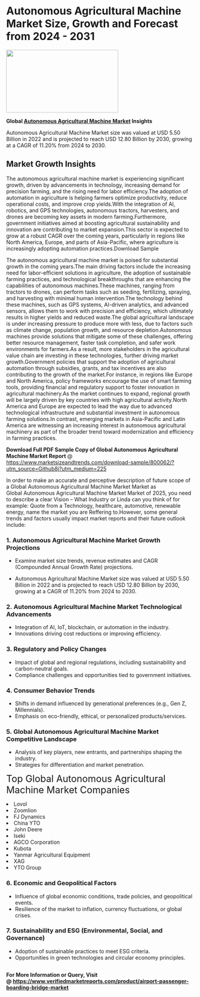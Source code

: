<H1>Autonomous Agricultural Machine Market Size, Growth and Forecast from 2024 - 2031</H1><img class="aligncenter size-medium wp-image-584254" src="https://thirdeyenews.in/wp-content/uploads/2024/09/Global-Market-Research-300x168.jpeg" alt="" width="300" height="168" /><p><strong>Global&nbsp;<a href="https://www.marketsizeandtrends.com/download-sample/800062/?utm_source=Github8j?utm_medium=225">Autonomous Agricultural Machine Market</a> Insights</strong></p><p>Autonomous Agricultural Machine Market size was valued at USD 5.50 Billion in 2022 and is projected to reach USD 12.80 Billion by 2030, growing at a CAGR of 11.20% from 2024 to 2030.</p><p><h2>Market Growth Insights</h2> <p>The autonomous agricultural machine market is experiencing significant growth, driven by advancements in technology, increasing demand for precision farming, and the rising need for labor efficiency.The adoption of automation in agriculture is helping farmers optimize productivity, reduce operational costs, and improve crop yields.With the integration of AI, robotics, and GPS technologies, autonomous tractors, harvesters, and drones are becoming key assets in modern farming.Furthermore, government initiatives aimed at boosting agricultural sustainability and innovation are contributing to market expansion.This sector is expected to grow at a robust CAGR over the coming years, particularly in regions like North America, Europe, and parts of Asia-Pacific, where agriculture is increasingly adopting automation practices.Download Sample</p> <p>The autonomous agricultural machine market is poised for substantial growth in the coming years.The main driving factors include the increasing need for labor-efficient solutions in agriculture, the adoption of sustainable farming practices, and technological breakthroughs that are enhancing the capabilities of autonomous machines.These machines, ranging from tractors to drones, can perform tasks such as seeding, fertilizing, spraying, and harvesting with minimal human intervention.The technology behind these machines, such as GPS systems, AI-driven analytics, and advanced sensors, allows them to work with precision and efficiency, which ultimately results in higher yields and reduced waste.The global agricultural landscape is under increasing pressure to produce more with less, due to factors such as climate change, population growth, and resource depletion.Autonomous machines provide solutions that mitigate some of these challenges, offering better resource management, faster task completion, and safer work environments for farmers.As a result, more stakeholders in the agricultural value chain are investing in these technologies, further driving market growth.Government policies that support the adoption of agricultural automation through subsidies, grants, and tax incentives are also contributing to the growth of the market.For instance, in regions like Europe and North America, policy frameworks encourage the use of smart farming tools, providing financial and regulatory support to foster innovation in agricultural machinery.As the market continues to expand, regional growth will be largely driven by key countries with high agricultural activity.North America and Europe are expected to lead the way due to advanced technological infrastructure and substantial investment in autonomous farming solutions.In contrast, emerging markets in Asia-Pacific and Latin America are witnessing an increasing interest in autonomous agricultural machinery as part of the broader trend toward modernization and efficiency in farming practices.</p><p><span class=""><strong>Download Full PDF Sample Copy of Global Autonomous Agricultural Machine Market Report</strong> @ <a href="https://www.marketsizeandtrends.com/download-sample/800062/?utm_source=Github8j?utm_medium=225" target="_blank">https://www.marketsizeandtrends.com/download-sample/800062/?utm_source=Github8j?utm_medium=225</a></span></p><p>In order to make an accurate and perceptive description of future scope of a Global&nbsp;Autonomous Agricultural Machine Market Market as Global&nbsp;Autonomous Agricultural Machine Market Market of 2025, you need to describe a clear Vision &ndash; What Industry or Linda can you think of for example: Quote from a Technology, healthcare, automotive, renewable energy, name the market you are Reffering to.However, some general trends and factors usually impact market reports and their future outlook include:</p><h3>1.&nbsp;<strong>Autonomous Agricultural Machine Market Growth Projections</strong></h3><ul><li>Examine market size trends, revenue estimates and CAGR (Compounded Annual Growth Rate) projections.</li><li><p>Autonomous Agricultural Machine Market size was valued at USD 5.50 Billion in 2022 and is projected to reach USD 12.80 Billion by 2030, growing at a CAGR of 11.20% from 2024 to 2030.</p></li></ul><h3>2.&nbsp;<strong>Autonomous Agricultural Machine Market Technological Advancements</strong></h3><ul><li>Integration of AI, IoT, blockchain, or automation in the industry.</li><li>Innovations driving cost reductions or improving efficiency.</li></ul><h3>3.&nbsp;<strong>Regulatory and Policy Changes</strong></h3><ul><li>Impact of global and regional regulations, including sustainability and carbon-neutral goals.</li><li>Compliance challenges and opportunities tied to government initiatives.</li></ul><h3>4.&nbsp;<strong>Consumer Behavior Trends</strong></h3><ul><li>Shifts in demand influenced by generational preferences (e.g., Gen Z, Millennials).</li><li>Emphasis on eco-friendly, ethical, or personalized products/services.</li></ul><h3>5.&nbsp;<strong>Global Autonomous Agricultural Machine Market Competitive Landscape</strong></h3><ul><li>Analysis of key players, new entrants, and partnerships shaping the industry.</li><li>Strategies for differentiation and market penetration.</li></ul><p data-pm-slice="1 1 []"><span style="color: inherit; font-family: inherit; font-size: 25px;">Top Global Autonomous Agricultural Machine Market Companies</span></p><div class="" data-test-id=""><p><li>Lovol</li><li> Zoomlion</li><li> FJ Dynamics</li><li> China YTO</li><li> John Deere</li><li> Iseki</li><li> AGCO Corporation</li><li> Kubota</li><li> Yanmar Agricultural Equipment</li><li> XAG</li><li> YTO Group</li></p></div><h3>6.&nbsp;<strong>Economic and Geopolitical Factors</strong></h3><ul><li>Influence of global economic conditions, trade policies, and geopolitical events.</li><li>Resilience of the market to inflation, currency fluctuations, or global crises.</li></ul><h3>7.&nbsp;<strong>Sustainability and ESG (Environmental, Social, and Governance)</strong></h3><ul><li>Adoption of sustainable practices to meet ESG criteria.</li><li>Opportunities in green technologies and circular economy principles.</li></ul><h2><strong style="font-size: 14px;">For More Information or Query, Visit @&nbsp;</strong><a style="background-color: #ffffff; font-size: 14px;" href="https://www.marketsizeandtrends.com/report/autonomous-agricultural-machine-market/" target="_blank">https://www.verifiedmarketreports.com/product/airport-passenger-boarding-bridge-market</a></h2>